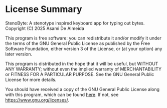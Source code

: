 # License Summary
StenoByte: A stenotype inspired keyboard app for typing out bytes.
Copyright (C) 2025  Asami De Almeida

This program is free software: you can redistribute it and/or modify
it under the terms of the GNU General Public License as published by
the Free Software Foundation, either version 3 of the License, or
(at your option) any later version.

This program is distributed in the hope that it will be useful,
but WITHOUT ANY WARRANTY; without even the implied warranty of
MERCHANTABILITY or FITNESS FOR A PARTICULAR PURPOSE.  See the
GNU General Public License for more details.

You should have received a copy of the GNU General Public License
along with this program, which can be found [here](LICENSE). 
If not, see <https://www.gnu.org/licenses/>.